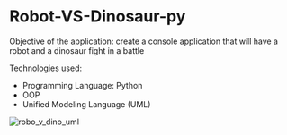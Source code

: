 # Robot-VS-Dinosaur-py

Objective of the application:
create a console application that will have a robot and a dinosaur fight in a battle

Technologies used:

- Programming Language: Python
- OOP
- Unified Modeling Language (UML)


![robo_v_dino_uml](https://user-images.githubusercontent.com/68738832/179757819-f6706ea0-e7f4-4107-94c6-33611c03fca7.png)
